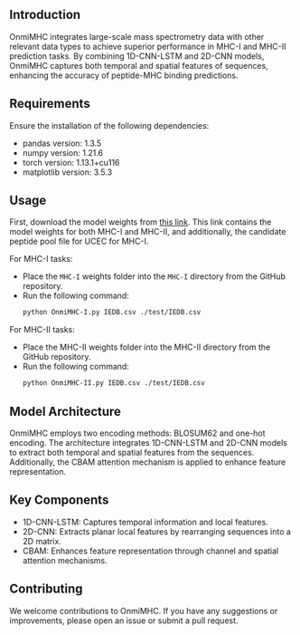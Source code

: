## Introduction
OnmiMHC integrates large-scale mass spectrometry data with other relevant data types to achieve superior performance in MHC-I and MHC-II prediction tasks. By combining 1D-CNN-LSTM and 2D-CNN models, OnmiMHC captures both temporal and spatial features of sequences, enhancing the accuracy of peptide-MHC binding predictions.

## Requirements
Ensure the installation of the following dependencies:
- pandas version: 1.3.5
- numpy version: 1.21.6
- torch version: 1.13.1+cu116
- matplotlib version: 3.5.3

## Usage
First, download the model weights from [this link](https://drive.google.com/drive/folders/13NZmHObr3VvkZD59yxFaWjxFVe_wj6ID?usp=sharing). This link contains the model weights for both MHC-I and MHC-II, and additionally, the candidate peptide pool file for UCEC for MHC-I.

For MHC-I tasks:
- Place the `MHC-I` weights folder into the `MHC-I` directory from the GitHub repository.
- Run the following command:
  ```bash
  python OnmiMHC-I.py IEDB.csv ./test/IEDB.csv
  ```
For MHC-II tasks:
- Place the MHC-II weights folder into the MHC-II directory from the GitHub repository.
- Run the following command:
  ```bash
  python OnmiMHC-II.py IEDB.csv ./test/IEDB.csv
  ```
## Model Architecture
OnmiMHC employs two encoding methods: BLOSUM62 and one-hot encoding. The architecture integrates 1D-CNN-LSTM and 2D-CNN models to extract both temporal and spatial features from the sequences. Additionally, the CBAM attention mechanism is applied to enhance feature representation.

## Key Components
- 1D-CNN-LSTM: Captures temporal information and local features.
- 2D-CNN: Extracts planar local features by rearranging sequences into a 2D matrix.
- CBAM: Enhances feature representation through channel and spatial attention mechanisms.

## Contributing
We welcome contributions to OnmiMHC. If you have any suggestions or improvements, please open an issue or submit a pull request.
